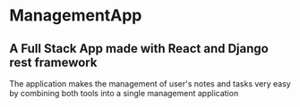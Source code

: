 # ManagementApp
## A Full Stack App made with React and Django rest framework

The application makes the management of user's notes and tasks very easy by combining both tools into a single management application
